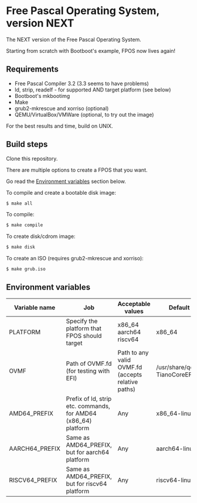 # Free Pascal Operating System, version NEXT
The NEXT version of the Free Pascal Operating System.

Starting from scratch with Bootboot's example, FPOS now lives again!

## Requirements

* Free Pascal Compiler 3.2 (3.3 seems to have problems)
* ld, strip, readelf - for supported AND target platform (see below)
* Bootboot's mkbootimg
* Make
* grub2-mkrescue and xorriso (optional)
* QEMU/VirtualBox/VMWare (optional, to try out the image)

For the best results and time, build on UNIX.

## Build steps

Clone this repository.

There are multiple options to create a FPOS that you want.

Go read the [Environment variables](#environment-variables) section below.

To compile and create a bootable disk image:

```bash
$ make all
```

To compile:

```bash
$ make compile
```

To create disk/cdrom image:

```bash
$ make disk
```

To create an ISO (requires grub2-mkrescue and xorriso):

```bash
$ make grub.iso
```

## Environment variables

| Variable name  	| Job                                                            	| Acceptable values                                  	| Default value                         	|
|----------------	|----------------------------------------------------------------	|----------------------------------------------------	|---------------------------------------	|
| PLATFORM       	| Specify the platform that FPOS should target                   	| x86_64 aarch64 riscv64                             	| x86_64                                   	|
| OVMF           	| Path of OVMF.fd (for testing with EFI)                         	| Path to any valid OVMF.fd (accepts relative paths) 	| /usr/share/qemu/bios-TianoCoreEFI.bin 	|
| AMD64_PREFIX   	| Prefix of ld, strip etc. commands, for AMD64 (x86_64) platform 	| Any                                                	| x86_64-linux-gnu-                     	|
| AARCH64_PREFIX 	| Same as AMD64_PREFIX, but for aarch64 platform                 	| Any                                                	| aarch64-linux-gnu-                    	|
| RISCV64_PREFIX 	| Same as AMD64_PREFIX, but for riscv64 platform                 	| Any                                                	| riscv64-linux-gnu-                    	|